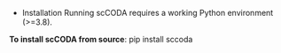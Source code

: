 * Installation
Running scCODA requires a working Python environment (>=3.8).

**To install scCODA from source**:
    pip install sccoda
